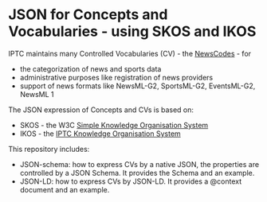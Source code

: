 # JSON for Concepts and Vocabularies - using SKOS and IKOS

IPTC maintains many Controlled Vocabularies (CV) - the [NewsCodes](https://iptc.org/standards/newscodes/) - for
- the categorization of news and sports data
- administrative purposes like registration of news providers
- support of news formats like NewsML-G2, SportsML-G2, EventsML-G2, NewsML 1

The JSON expression of Concepts and CVs is based on:
- SKOS - the W3C [Simple Knowledge Organisation System](https://www.w3.org/TR/skos-reference/)
- IKOS - the [IPTC Knowledge Organisation System](http://dev.iptc.org/IKOS)

This repository includes:

- JSON-schema: how to express CVs by a native JSON, the properties are controlled by a JSON Schema. It provides the Schema and an example.
- JSON-LD: how to express CVs by JSON-LD. It provides a @context document and an example.
